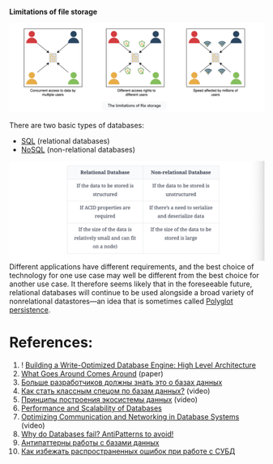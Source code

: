 **Limitations of file storage**

![](../../_Attachments/Pasted%20image%2020240119153131.png)

There are two basic types of databases:

- [SQL](OTLP/SQL/_Base.md) (relational databases)
- [NoSQL](OTLP/NoSQL/Base.md) (non-relational databases)

![](../../_Attachments/Pasted%20image%2020240119190600.png)
Different applications have different requirements, and the best choice of technology for one use case may well be different from the best choice for another use case. It therefore seems likely that in the foreseeable future, relational databases will continue to be used alongside a broad variety of nonrelational datastores—an idea that is sometimes called [Polyglot persistence](../../Polyglot%20persistence.md).
# References:

1. ! [Building a Write-Optimized Database Engine: High Level Architecture](https://jyotinder.substack.com/p/building-a-write-optimized-database)
2. [What Goes Around Comes Around](http://mitpress2.mit.edu/books/chapters/0262693143chapm1.pdf) (paper) 
3. [Больше разработчиков должны знать это о базах данных](https://habr.com/ru/company/flant/blog/500850/)
4. [Как стать классным спецом по базам данных?](https://www.youtube.com/watch?v=SpLVs6lfXps&list=PLH-XmS0lSi_wMtn1TsBc2_vv7tBDAf7Qg&index=13) (video)
5. [Принципы построения экосистемы данных](https://www.youtube.com/watch?v=TP9pCQZqOxs&list=PLH-XmS0lSi_zTZrols83QSxI3Q96dSbBm&index=115) (video)
6. [Performance and Scalability of Databases](https://use-the-index-luke.com/sql/testing-scalability)
7. [Optimizing Communication and Networking in Database Systems](https://www.youtube.com/watch?v=ixuSv0k-jWU&list=PLQnljOFTspQXjD0HOzN7P2tgzu7scWpl2&index=72) (video)
8. [Why do Databases fail? AntiPatterns to avoid!](https://www.youtube.com/watch?v=9T-gNZ5bGCw&list=PLMCXHnjXnTnvo6alSjVkgxV-VH6EPyvoX&index=15)
9. [Антипаттерны работы с базами данных](https://habr.com/ru/post/487622/)
10. [Как избежать распространенных ошибок при работе с СУБД](https://habr.com/ru/companies/selectel/articles/701370/)